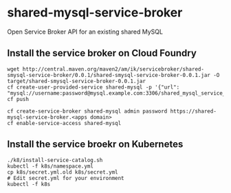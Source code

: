 # shared-mysql-service-broker
Open Service Broker API for an existing shared MySQL

## Install the service broker on Cloud Foundry

```
wget http://central.maven.org/maven2/am/ik/servicebroker/shared-smysql-service-broker/0.0.1/shared-smysql-service-broker-0.0.1.jar -O target/shared-smysql-service-broker-0.0.1.jar
cf create-user-provided-service shared-mysql -p '{"url": "mysql://username:password@mysql.example.com:3306/shared_mysql_service_broker"}'
cf push
```


```
cf create-service-broker shared-mysql admin password https://shared-mysql-service-broker.<apps domain>
cf enable-service-access shared-mysql
```

## Install the service broekr on Kubernetes


```
./k8/install-service-catalog.sh
kubectl -f k8s/namespace.yml
cp k8s/secret.yml.old k8s/secret.yml
# Edit secret.yml for your environment
kubectl -f k8s
```
